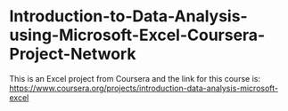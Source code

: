# Introduction-to-Data-Analysis-using-Microsoft-Excel-Coursera-Project-Network
This is an Excel project from Coursera and the link for this course is:
https://www.coursera.org/projects/introduction-data-analysis-microsoft-excel
